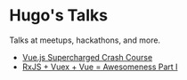 # Hugo's Talks

Talks at meetups, hackathons, and more. 

- [Vue.js Supercharged Crash Course](./vuejs-crash-course.md)
- [RxJS + Vuex + Vue = Awesomeness Part I](./rxjs-part-1.md)
